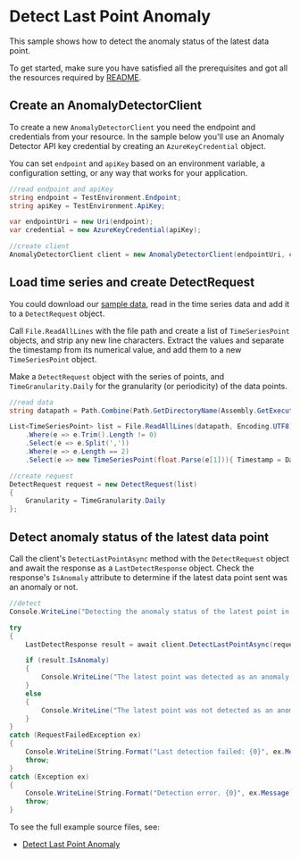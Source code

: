 # Detect Last Point Anomaly
This sample shows how to detect the anomaly status of the latest data point.

To get started, make sure you have satisfied all the prerequisites and got all the resources required by [README][README].

## Create an AnomalyDetectorClient

To create a new `AnomalyDetectorClient` you need the endpoint and credentials from your resource. In the sample below you'll use an Anomaly Detector API key credential by creating an `AzureKeyCredential` object.

You can set `endpoint` and `apiKey` based on an environment variable, a configuration setting, or any way that works for your application.

```C# Snippet:CreateAnomalyDetectorClient
//read endpoint and apiKey
string endpoint = TestEnvironment.Endpoint;
string apiKey = TestEnvironment.ApiKey;

var endpointUri = new Uri(endpoint);
var credential = new AzureKeyCredential(apiKey);

//create client
AnomalyDetectorClient client = new AnomalyDetectorClient(endpointUri, credential);
```

## Load time series and create DetectRequest

You could download our [sample data][SampleData], read in the time series data and add it to a `DetectRequest` object.

Call `File.ReadAllLines` with the file path and create a list of `TimeSeriesPoint` objects, and strip any new line characters. Extract the values and separate the timestamp from its numerical value, and add them to a new `TimeSeriesPoint` object.

Make a `DetectRequest` object with the series of points, and `TimeGranularity.Daily` for the granularity (or periodicity) of the data points.

```C# Snippet:ReadSeriesData
//read data
string datapath = Path.Combine(Path.GetDirectoryName(Assembly.GetExecutingAssembly().Location), "samples", "data", "request-data.csv");

List<TimeSeriesPoint> list = File.ReadAllLines(datapath, Encoding.UTF8)
    .Where(e => e.Trim().Length != 0)
    .Select(e => e.Split(','))
    .Where(e => e.Length == 2)
    .Select(e => new TimeSeriesPoint(float.Parse(e[1])){ Timestamp = DateTime.Parse(e[0])}).ToList();

//create request
DetectRequest request = new DetectRequest(list)
{
    Granularity = TimeGranularity.Daily
};
```

## Detect anomaly status of the latest data point
Call the client's `DetectLastPointAsync` method with the `DetectRequest` object and await the response as a `LastDetectResponse` object. Check the response's `IsAnomaly` attribute to determine if the latest data point sent was an anomaly or not.

```C# Snippet:DetectLastPointAnomaly
//detect
Console.WriteLine("Detecting the anomaly status of the latest point in the series.");

try
{
    LastDetectResponse result = await client.DetectLastPointAsync(request).ConfigureAwait(false);

    if (result.IsAnomaly)
    {
        Console.WriteLine("The latest point was detected as an anomaly.");
    }
    else
    {
        Console.WriteLine("The latest point was not detected as an anomaly.");
    }
}
catch (RequestFailedException ex)
{
    Console.WriteLine(String.Format("Last detection failed: {0}", ex.Message));
    throw;
}
catch (Exception ex)
{
    Console.WriteLine(String.Format("Detection error. {0}", ex.Message));
    throw;
}
```
To see the full example source files, see:

* [Detect Last Point Anomaly](https://github.com/Azure/azure-sdk-for-net/blob/main/sdk/anomalydetector/Azure.AI.AnomalyDetector/tests/samples/Sample2_DetectLastPointAnomaly.cs)

[README]: https://github.com/Azure/azure-sdk-for-net/blob/main/sdk/anomalydetector/Azure.AI.AnomalyDetector/README.md
[SampleData]: https://github.com/Azure/azure-sdk-for-net/tree/main/sdk/anomalydetector/Azure.AI.AnomalyDetector/tests/samples/data/request-data.csv